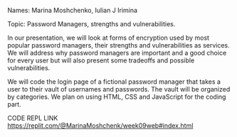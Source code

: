 Names: Marina Moshchenko, Iulian J Irimina 

Topic: Password Managers, strengths and vulnerabilities. 

In our presentation, we will look at forms of encryption used by most popular  password managers, their strengths and vulnerabilities as services. We will address why password managers are important and a good choice for every user but will also present some tradeoffs and possible vulnerabilities. 

We will code the login page of  a fictional password manager that takes a user to their  vault of usernames and passwords. The vault will be organized by categories. We plan on using HTML, CSS and JavaScript for the coding part. 

CODE REPL LINK https://replit.com/@MarinaMoshchenk/week09web#index.html 
